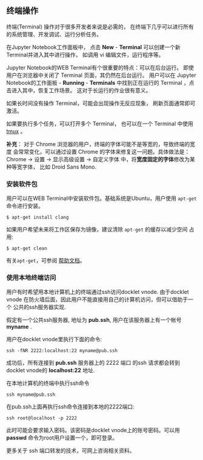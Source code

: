 ## 终端操作 ##

终端(Terminal) 操作对于很多开发者来说是必需的，
在终端下几乎可以进行所有的系统管理、开发调试、运行分析任务。

在Jupyter Notebook工作面板中，
点击 **New** - **Terminal** 可以创建一个新Terminal并进入其中进行操作，
如调用 vi 编辑文件，运行程序等。

Jupyter Notebook的WEB Terminal有个很重要的特点：可以在后台运行。
即使用户在浏览器中关闭了 Terminal 页面，其仍然在后台运行。
用户可以在 Jupyter Notebook的工作面板 - **Running** - **Terminals**
中找到正在运行的 Terminal ，点击进入其中，恢复工作场景。
这对于长运行的作业很有意义。

如果长时间没有操作 Terminal，可能会出现操作无反应现象，
刷新页面通常即可激活。 

如果要执行多个任务，可以打开多个 Terminal，
也可以在一个 Terminal 中使用 [tmux](https://tmux.github.io) 。

**补充**：
对于 Chrome 浏览器的用户，终端的字体可能不是等宽的，导致终端的宽度
会常常变化，可以通过设置 Chrome 的字体来修复这一问题。具体做法是： Chrome -> 
设置 -> 显示高级设置 -> 自定义字体 中，将**宽度固定的字体**修改为某种等宽字体，
比如 Droid Sans Mono.

### 安装软件包 ###

用户可以在WEB Terminal中安装软件包。基础系统是Ubuntu，用户使用 `apt-get`
命令进行安装。

```
$ apt-get install clang
```

如果用户希望未来将工作区保存为镜像，建议清除 `apt-get` 的缓存以减少空间
占用:

```
$ apt-get clean
```

有关`apt-get`，可参阅 
[帮助文档](https://help.ubuntu.com/community/AptGet/Howto)。

### 使用本地终端访问 ###

用户有时希望用本地计算机上的终端通过ssh访问docklet vnode. 由于docklet
vnode 在防火墙后面，因此用户不能直接用自己的计算机访问，但可以借助于一个
公共的ssh服务器实现.

假定有一个公共ssh服务器, 地址为 **pub.ssh**, 用户在该服务器上有一个帐号
**myname** .

用户在docklet vnode里执行下面的命令:

```
ssh -fNR 2222:localhost:22 myname@pub.ssh
```

成功后，所有连接到 **pub.ssh** 服务器上的 2222 端口 的ssh 请求都会转到
docklet vnode的 **localhost:22** 地址.

在本地计算机的终端中执行ssh命令 

```
ssh myname@pub.ssh
```

在pub.ssh上面再执行ssh命令连接到本地的2222端口:

```
ssh root@localhost -p 2222
```

此时可能会要求输入密码。该密码是docklet vnode上的账号密码。可以用**passwd**
命令为root用户设置一个，即可登录。

更多关于 ssh 端口转发的技术，可网上咨询相关资料。
